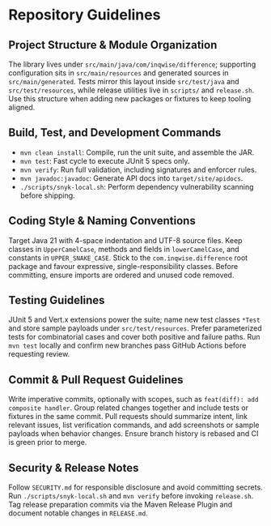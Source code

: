 # Repository Guidelines

## Project Structure & Module Organization
The library lives under `src/main/java/com/inqwise/difference`; supporting configuration sits in `src/main/resources` and generated sources in `src/main/generated`. Tests mirror this layout inside `src/test/java` and `src/test/resources`, while release utilities live in `scripts/` and `release.sh`. Use this structure when adding new packages or fixtures to keep tooling aligned.

## Build, Test, and Development Commands
- `mvn clean install`: Compile, run the unit suite, and assemble the JAR.
- `mvn test`: Fast cycle to execute JUnit 5 specs only.
- `mvn verify`: Run full validation, including signatures and enforcer rules.
- `mvn javadoc:javadoc`: Generate API docs into `target/site/apidocs`.
- `./scripts/snyk-local.sh`: Perform dependency vulnerability scanning before shipping.

## Coding Style & Naming Conventions
Target Java 21 with 4-space indentation and UTF-8 source files. Keep classes in `UpperCamelCase`, methods and fields in `lowerCamelCase`, and constants in `UPPER_SNAKE_CASE`. Stick to the `com.inqwise.difference` root package and favour expressive, single-responsibility classes. Before committing, ensure imports are ordered and unused code removed.

## Testing Guidelines
JUnit 5 and Vert.x extensions power the suite; name new test classes `*Test` and store sample payloads under `src/test/resources`. Prefer parameterized tests for combinatorial cases and cover both positive and failure paths. Run `mvn test` locally and confirm new branches pass GitHub Actions before requesting review.

## Commit & Pull Request Guidelines
Write imperative commits, optionally with scopes, such as `feat(diff): add composite handler`. Group related changes together and include tests or fixtures in the same commit. Pull requests should summarize intent, link relevant issues, list verification commands, and add screenshots or sample payloads when behavior changes. Ensure branch history is rebased and CI is green prior to merge.

## Security & Release Notes
Follow `SECURITY.md` for responsible disclosure and avoid committing secrets. Run `./scripts/snyk-local.sh` and `mvn verify` before invoking `release.sh`. Tag release preparation commits via the Maven Release Plugin and document notable changes in `RELEASE.md`.
